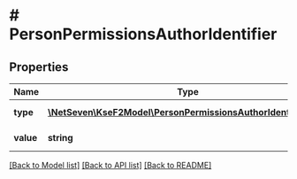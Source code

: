 # # PersonPermissionsAuthorIdentifier

## Properties

Name | Type | Description | Notes
------------ | ------------- | ------------- | -------------
**type** | [**\NetSeven\KseF2Model\PersonPermissionsAuthorIdentifierType**](PersonPermissionsAuthorIdentifierType.md) | Typ identyfikatora. |
**value** | **string** | Wartość identyfikatora. |

[[Back to Model list]](../../README.md#models) [[Back to API list]](../../README.md#endpoints) [[Back to README]](../../README.md)
